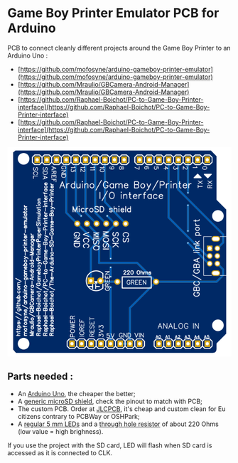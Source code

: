 # Game Boy Printer Emulator PCB for Arduino
PCB to connect cleanly different projects around the Game Boy Printer to an Arduino Uno : 
- [https://github.com/mofosyne/arduino-gameboy-printer-emulator](https://github.com/mofosyne/arduino-gameboy-printer-emulator)
- [https://github.com/Mraulio/GBCamera-Android-Manager](https://github.com/Mraulio/GBCamera-Android-Manager)
- [https://github.com/Raphael-Boichot/PC-to-Game-Boy-Printer-interface](https://github.com/Raphael-Boichot/PC-to-Game-Boy-Printer-interface)
- [https://github.com/Raphael-Boichot/PC-to-Game-Boy-Printer-interface](https://github.com/Raphael-Boichot/PC-to-Game-Boy-Printer-interface)

![](PCB/PCB.png)

## Parts needed :
- An [Arduino Uno](https://fr.aliexpress.com/item/1005006088733150.html), the cheaper the better;
- A [generic microSD shield](https://fr.aliexpress.com/item/1005006059963950.html), check the pinout to match with PCB;
- The custom PCB. Order at [JLCPCB](https://jlcpcb.com/), it's cheap and custom clean for Eu citizens contrary to PCBWay or OSHPark;
- A [regular 5 mm LEDs](https://fr.aliexpress.com/item/32848810276.html) and a [through hole resistor](https://fr.aliexpress.com/item/32866216363.html) of about 220 Ohms (low value = high brighness).

If you use the project with the SD card, LED will flash when SD card is accessed as it is connected to CLK.
